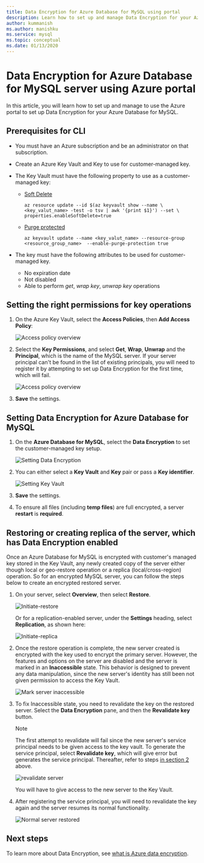 ```yaml
---
title: Data Encryption for Azure Database for MySQL using portal
description: Learn how to set up and manage Data Encryption for your Azure Database for MySQL using Azure portal.
author: kummanish
ms.author: manishku
ms.service: mysql
ms.topic: conceptual
ms.date: 01/13/2020
---
```


# Data Encryption for Azure Database for MySQL server using Azure portal

In this article, you will learn how to set up and manage to use the Azure portal to set up Data Encryption for your Azure Database for MySQL.

## Prerequisites for CLI

* You must have an Azure subscription and be an administrator on that subscription.
* Create an Azure Key Vault and Key to use for customer-managed key.
* The Key Vault must have the following property to use as a customer-managed key:
  * [Soft Delete](../key-vault/key-vault-ovw-soft-delete.md)

    ```azurecli-interactive
    az resource update --id $(az keyvault show --name \ <key_valut_name> -test -o tsv | awk '{print $1}') --set \ properties.enableSoftDelete=true
    ```

  * [Purge protected](../key-vault/key-vault-ovw-soft-delete.md#purge-protection)

    ```azurecli-interactive
    az keyvault update --name <key_valut_name> --resource-group <resource_group_name>  --enable-purge-protection true
    ```

* The key must have the following attributes to be used for customer-managed key.
  * No expiration date
  * Not disabled
  * Able to perform _get_, _wrap key_, _unwrap key_ operations

## Setting the right permissions for key operations

1. On the Azure Key Vault, select the **Access Policies**, then **Add Access Policy**:

   ![Access policy overview](media/concepts-data-access-and-security-data-encryption/show-access-policy-overview.png)

2. Select the **Key Permissions**, and select **Get**, **Wrap**, **Unwrap** and the **Principal**, which is the name of the MySQL server. If your server principal can't be found in the list of existing principals, you will need to register it by attempting to set up Data Encryption for the first time, which will fail.

   ![Access policy overview](media/concepts-data-access-and-security-data-encryption/access-policy-wrap-unwrap.png)

3. **Save** the settings.

## Setting Data Encryption for Azure Database for MySQL

1. On the **Azure Database for MySQL**, select the **Data Encryption** to set the customer-managed key setup.

   ![Setting Data Encryption](media/concepts-data-access-and-security-data-encryption/data-encryption-overview.png)

2. You can either select a **Key Vault** and **Key** pair or pass a **Key identifier**.

   ![Setting Key Vault](media/concepts-data-access-and-security-data-encryption/setting-data-encryption.png)

3. **Save** the settings.

4. To ensure all files (including **temp files**) are full encrypted, a server **restart** is **required**.

## Restoring or creating replica of the server, which has Data Encryption enabled

Once an Azure Database for MySQL is encrypted with customer's managed key stored in the Key Vault, any newly created copy of the server either though local or geo-restore operation or a replica (local/cross-region) operation. So for an encrypted MySQL server, you can follow the steps below to create an encrypted restored server.

1. On your server, select **Overview**, then select **Restore**.

   ![Initiate-restore](media/concepts-data-access-and-security-data-encryption/show-restore.png)

   Or for a replication-enabled server, under the **Settings** heading, select **Replication**, as shown here:

   ![Initiate-replica](media/concepts-data-access-and-security-data-encryption/mysql-replica.png)

2. Once the restore operation is complete, the new server created is encrypted with the key used to encrypt the primary server. However, the features and options on the server are disabled and the server is marked in an **Inaccessible** state. This behavior is designed to prevent any data manipulation, since the new server's identity has still been not given permission to access the Key Vault.

   ![Mark server inaccessible](media/concepts-data-access-and-security-data-encryption/show-restore-data-encryption.png)

3. To fix Inaccessible state, you need to revalidate the key on the restored server. Select the **Data Encryption** pane, and then the **Revalidate key** button.

   > [!NOTE]
   > The first attempt to revalidate will fail since the new server's service principal needs to be given access to the key vault. To generate the service principal, select **Revalidate key**, which will give error but generates the service principal. Thereafter, refer to steps [in section 2](#setting-the-right-permissions-for-key-operations) above.

   ![revalidate server](media/concepts-data-access-and-security-data-encryption/show-revalidate-data-encryption.png)

   You will have to give access to the new server to the Key Vault.

4. After registering the service principal, you will need to revalidate the key again and the server resumes its normal functionality.

   ![Normal server restored](media/concepts-data-access-and-security-data-encryption/restore-successful.png)

## Next steps

 To learn more about Data Encryption, see [what is Azure data encryption](concepts-data-encryption-mysql.md).
